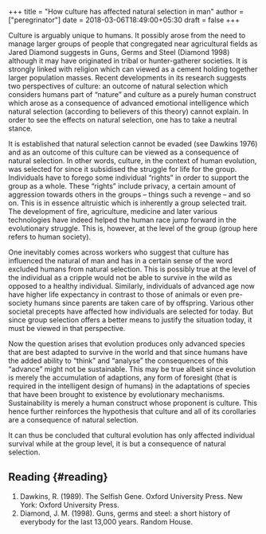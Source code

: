 +++
title = "How culture has affected natural selection in man"
author = ["peregrinator"]
date = 2018-03-06T18:49:00+05:30
draft = false
+++

Culture is arguably unique to humans. It possibly arose from the need
to manage larger groups of people that congregated near agricultural
fields as Jared Diamond suggests in Guns, Germs and Steel
(Diamond 1998) although it may have originated in tribal or
hunter-gatherer societies. It is strongly linked with religion which
can viewed as a cement holding together larger population
masses. Recent developments in its research suggests two perspectives
of culture: an outcome of natural selection which considers humans
part of “nature” and culture as a purely human construct which arose
as a consequence of advanced emotional intelligence which natural
selection (according to believers of this theory) cannot explain. In
order to see the effects on natural selection, one has to take a
neutral stance.

It is established that natural selection cannot be evaded (see
Dawkins 1976) and as an outcome of this culture can be viewed as a
consequence of natural selection. In other words, culture, in the
context of human evolution, was selected for since it subsidised the
struggle for life for the group. Individuals have to forego some
individual “rights” in order to support the group as a whole. These
“rights” include privacy, a certain amount of aggression towards
others in the groups – things such a revenge – and so on. This is in
essence altruistic which is inherently a group selected trait. The
development of fire, agriculture, medicine and later various
technologies have indeed helped the human race jump forward in the
evolutionary struggle. This is, however, at the level of the group
(group here refers to human society).

One inevitably comes across workers who suggest that culture has
influenced the natural of man and has in a certain sense of the word
excluded humans from natural selection. This is possibly true at the
level of the individual as a cripple would not be able to survive in
the wild as opposed to a healthy individual. Similarly, individuals of
advanced age now have higher life expectancy in contrast to those of
animals or even pre-society humans since parents are taken care of by
offspring. Various other societal precepts have affected how
individuals are selected for today. But since group selection offers a
better means to justify the situation today, it must be viewed in that
perspective.

Now the question arises that evolution produces only advanced species
that are best adapted to survive in the world and that since humans
have the added ability to “think” and “analyse” the consequences of
this “advance” might not be sustainable. This may be true albeit since
evolution is merely the accumulation of adaptions, any form of
foresight (that is required in the intelligent design of humans) in
the adaptations of species that have been brought to existence by
evolutionary mechanisms. Sustainability is merely a human construct
whose proponent is culture. This hence further reinforces the
hypothesis that culture and all of its corollaries are a consequence
of natural selection.

It can thus be concluded that cultural evolution has only affected
individual survival while at the group level, it is but a consequence
of natural selection.


## Reading {#reading}

<div class="footnote">

1.  Dawkins, R. (1989). The Selfish Gene. Oxford University
    Press. New York: Oxford University Press.
2.  Diamond, J. M. (1998). Guns, germs and steel: a short
    history of everybody for the last 13,000 years. Random
    House.

</div>
